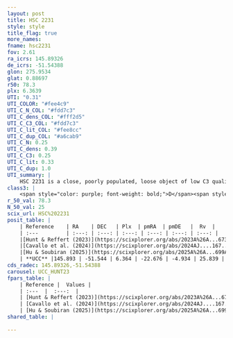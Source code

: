 ```yaml
---
layout: post
title: HSC 2231
style: style
title_flag: true
more_names: 
fname: hsc2231
fov: 2.61
ra_icrs: 145.89326
de_icrs: -51.54388
glon: 275.9534
glat: 0.88697
r50: 78.3
plx: 6.3639
UTI: "0.31"
UTI_COLOR: "#fee4c9"
UTI_C_N_COL: "#fdd7c3"
UTI_C_dens_COL: "#fff2d5"
UTI_C_C3_COL: "#fdd7c3"
UTI_C_lit_COL: "#fee8cc"
UTI_C_dup_COL: "#a6cab9"
UTI_C_N: 0.25
UTI_C_dens: 0.39
UTI_C_C3: 0.25
UTI_C_lit: 0.33
UTI_C_dup: 1.0
UTI_summary: |
    HSC 2231 is a close, poorly populated, loose object of low C3 quality. It was recently reported in the literature.
class3: |
    <span style="color: purple; font-weight: bold;">D</span><span style="color: #FFC300; font-weight: bold;">B</span>
r_50_val: 78.3
N_50_val: 25
scix_url: HSC%202231
posit_table: |
    | Reference    | RA    | DEC   | Plx  | pmRA  | pmDE   |  Rv  |
    | :---         | :---: | :---: | :---: | :---: | :---: | :---: |
    |[Hunt & Reffert (2023)](https://scixplorer.org/abs/2023A%26A...673A.114H) | 145.196 | -51.246 | 6.32 | -22.301 | -4.789 | 16.447 |
    |[Cavallo et al. (2024)](https://scixplorer.org/abs/2024AJ....167...12C) | 145.114 | -51.448 | 6.337 | -- | -- | -- |
    |[Hu & Soubiran (2025)](https://scixplorer.org/abs/2025A%26A...699A.246H) | 145.114 | -51.448 | -- | -- | -- | -- |
    | **UCC** |145.893 | -51.544 | 6.364 | -22.676 | -4.934 | 25.839 | 
cds_radec: 145.89326,-51.54388
carousel: UCC_HUNT23
fpars_table: |
    | Reference |  Values |
    | :---  |  :---:  |
    | [Hunt & Reffert (2023)](https://scixplorer.org/abs/2023A%26A...673A.114H) | `AV50=0.136, diffAV50=0.549, MOD50=5.898, logAge50=9.146` |
    | [Cavallo et al. (2024)](https://scixplorer.org/abs/2024AJ....167...12C) | `AV50=0.69, dMod50=6.06, logAge50=8.73, [Fe/H]50=0.13` |
    | [Hu & Soubiran (2025)](https://scixplorer.org/abs/2025A%26A...699A.246H) | `MA22=-0.33, MA23f=-0.1, MZ23=-0.02, MK24=-0.05, MF24=-0.24` |
shared_table: |
    
---
```

